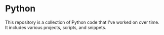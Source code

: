 # Python 

This repository is a collection of Python code that I've worked on over time. It includes various projects, scripts, and snippets.